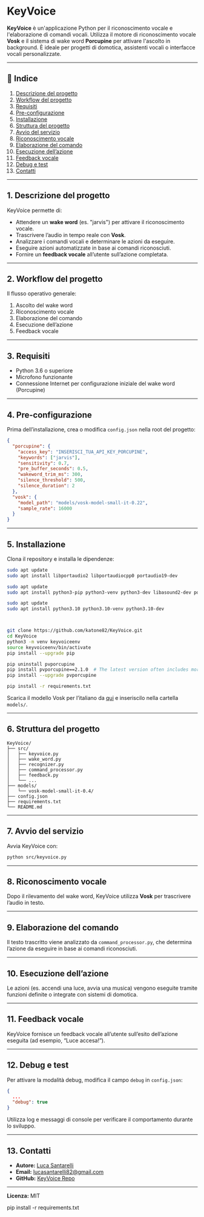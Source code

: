 # KeyVoice

**KeyVoice** è un'applicazione Python per il riconoscimento vocale e l'elaborazione di comandi vocali. Utilizza il motore di riconoscimento vocale **Vosk** e il sistema di wake word **Porcupine** per attivare l'ascolto in background. È ideale per progetti di domotica, assistenti vocali o interfacce vocali personalizzate.

---

## 📖 Indice

1. [Descrizione del progetto](#descrizione-del-progetto)  
2. [Workflow del progetto](#workflow-del-progetto)  
3. [Requisiti](#requisiti)  
4. [Pre-configurazione](#pre-configurazione)  
5. [Installazione](#installazione)  
6. [Struttura del progetto](#struttura-del-progetto)  
7. [Avvio del servizio](#avvio-del-servizio)  
8. [Riconoscimento vocale](#riconoscimento-vocale)  
9. [Elaborazione del comando](#elaborazione-del-comando)  
10. [Esecuzione dell’azione](#esecuzione-dellazione)  
11. [Feedback vocale](#feedback-vocale)  
12. [Debug e test](#debug-e-test)  
13. [Contatti](#contatti)  

---

## 1. Descrizione del progetto

KeyVoice permette di:

- Attendere un **wake word** (es. "jarvis") per attivare il riconoscimento vocale.  
- Trascrivere l’audio in tempo reale con **Vosk**.  
- Analizzare i comandi vocali e determinare le azioni da eseguire.  
- Eseguire azioni automatizzate in base ai comandi riconosciuti.  
- Fornire un **feedback vocale** all’utente sull’azione completata.

---

## 2. Workflow del progetto

Il flusso operativo generale:

1. Ascolto del wake word  
2. Riconoscimento vocale  
3. Elaborazione del comando  
4. Esecuzione dell’azione  
5. Feedback vocale  

---

## 3. Requisiti

- Python 3.6 o superiore  
- Microfono funzionante  
- Connessione Internet per configurazione iniziale del wake word (Porcupine)  

---

## 4. Pre-configurazione

Prima dell’installazione, crea o modifica `config.json` nella root del progetto:

```json
{
  "porcupine": {
    "access_key": "INSERISCI_TUA_API_KEY_PORCUPINE",
    "keywords": ["jarvis"],
    "sensitivity": 0.7,
    "pre_buffer_seconds": 0.5,
    "wakeword_trim_ms": 300,
    "silence_threshold": 500,
    "silence_duration": 2
  },
  "vosk": {
    "model_path": "models/vosk-model-small-it-0.22",
    "sample_rate": 16000
  }
}
```

---

## 5. Installazione

Clona il repository e installa le dipendenze:

```bash
sudo apt update
sudo apt install libportaudio2 libportaudiocpp0 portaudio19-dev

sudo apt update
sudo apt install python3-pip python3-venv python3-dev libasound2-dev portaudio19-dev

sudo apt update
sudo apt install python3.10 python3.10-venv python3.10-dev



git clone https://github.com/katone82/KeyVoice.git
cd KeyVoice
python3 -m venv keyvoiceenv
source keyvoiceenv/bin/activate
pip install --upgrade pip

pip uninstall pvporcupine
pip install pvporcupine==2.1.0  # The latest version often includes more ARM CPUs
pip install --upgrade pvporcupine

pip install -r requirements.txt
```

Scarica il modello Vosk per l’italiano da [qui](https://alphacephei.com/vosk/models) e inseriscilo nella cartella `models/`.

---

## 6. Struttura del progetto

```
KeyVoice/
├── src/
│   ├── keyvoice.py
│   ├── wake_word.py
│   ├── recognizer.py
│   ├── command_processor.py
│   ├── feedback.py
│   └── ...
├── models/
│   └── vosk-model-small-it-0.4/
├── config.json
├── requirements.txt
└── README.md
```

---

## 7. Avvio del servizio

Avvia KeyVoice con:

```bash
python src/keyvoice.py
```

---

## 8. Riconoscimento vocale

Dopo il rilevamento del wake word, KeyVoice utilizza **Vosk** per trascrivere l’audio in testo.

---

## 9. Elaborazione del comando

Il testo trascritto viene analizzato da `command_processor.py`, che determina l’azione da eseguire in base ai comandi riconosciuti.

---

## 10. Esecuzione dell’azione

Le azioni (es. accendi una luce, avvia una musica) vengono eseguite tramite funzioni definite o integrate con sistemi di domotica.

---

## 11. Feedback vocale

KeyVoice fornisce un feedback vocale all’utente sull’esito dell’azione eseguita (ad esempio, “Luce accesa!”).

---

## 12. Debug e test

Per attivare la modalità debug, modifica il campo `debug` in `config.json`:

```json
{
  ...
  "debug": true
}
```

Utilizza log e messaggi di console per verificare il comportamento durante lo sviluppo.

---

## 13. Contatti

- **Autore:** [Luca Santarelli](https://github.com/katone82)
- **Email:** lucasantarelli82@gmail.com  
- **GitHub:** [KeyVoice Repo](https://github.com/katone82/KeyVoice)

---

**Licenza:** MIT  

pip install -r requirements.txt



